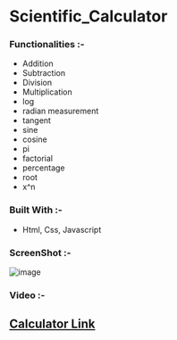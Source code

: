 # Scientific_Calculator

### Functionalities :-

- Addition
- Subtraction
- Division
- Multiplication
- log
- radian measurement
- tangent
- sine
- cosine
- pi
- factorial
- percentage
- root
- x^n

### Built With :-

- Html, Css, Javascript

### ScreenShot :-

![image](https://user-images.githubusercontent.com/76911582/153576402-72b1350d-fe00-4ae2-a5a2-be7b39a88f3a.png)

### Video :-


## [Calculator Link](./index.html)